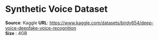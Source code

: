 # **Synthetic Voice Dataset**

**Source**: Kaggle
**URL**: https://www.kaggle.com/datasets/birdy654/deep-voice-deepfake-voice-recognition  
**Size** : 4GB
